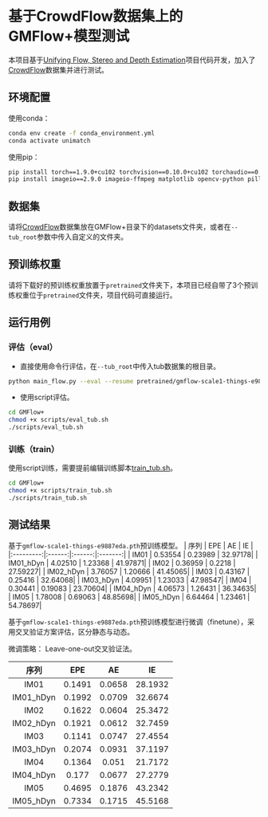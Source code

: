 # 基于CrowdFlow数据集上的GMFlow+模型测试
本项目基于[Unifying Flow, Stereo and Depth Estimation](https://github.com/autonomousvision/unimatch)项目代码开发，加入了[CrowdFlow](https://github.com/tsenst/CrowdFlow)数据集并进行测试。

## 环境配置
使用conda：
```sh
conda env create -f conda_environment.yml
conda activate unimatch
```
使用pip：
```sh
pip install torch==1.9.0+cu102 torchvision==0.10.0+cu102 torchaudio==0.9.0 -f https://download.pytorch.org/whl/torch_stable.html
pip install imageio==2.9.0 imageio-ffmpeg matplotlib opencv-python pillow scikit-image scipy tensorboard==2.9.1 setuptools==59.5.0
```

## 数据集
请将[CrowdFlow](https://github.com/tsenst/CrowdFlow)数据集放在GMFlow+目录下的datasets文件夹，或者在`--tub_root`参数中传入自定义的文件夹。

## 预训练权重
请将下载好的预训练权重放置于`pretrained`文件夹下，本项目已经自带了3个预训练权重位于`pretrained`文件夹，项目代码可直接运行。

## 运行用例
### 评估（eval）
- 直接使用命令行评估，在`--tub_root`中传入tub数据集的根目录。
```sh
python main_flow.py --eval --resume pretrained/gmflow-scale1-things-e9887eda.pth --val_dataset tub --with_speed_metric --tub_root datasets/TUBCrowdFlow --tub_IM 1
```
- 使用script评估。
```sh
cd GMFlow+
chmod +x scripts/eval_tub.sh
./scripts/eval_tub.sh
```

### 训练（train）
使用script训练，需要提前编辑训练脚本[train_tub.sh](scripts/train_tub.sh)。
```sh
cd GMFlow+
chmod +x scripts/train_tub.sh
./scripts/train_tub.sh
```

## 测试结果
基于`gmflow-scale1-things-e9887eda.pth`预训练模型。
|    序列     |  EPE   |   AE   |   IE    |
|:---------:|:------:|:------:|:-------:|
| IM01 | 0.53554 | 0.23989 | 32.97178|
| IM01_hDyn | 4.02510 | 1.23368 | 41.97871|
| IM02 | 0.36959 | 0.2218 | 27.59227|
| IM02_hDyn | 3.76057 | 1.20666 | 41.45065|
| IM03 | 0.43167 | 0.25416 | 32.64068|
| IM03_hDyn | 4.09951 | 1.23033 | 47.98547|
| IM04 | 0.30441 | 0.19083 | 23.70604|
| IM04_hDyn | 4.06573 | 1.26431 | 36.34635|
| IM05 | 1.78008 | 0.69063 | 48.85698|
| IM05_hDyn | 6.64464 | 1.23461 | 54.78697|

基于`gmflow-scale1-things-e9887eda.pth`预训练模型进行微调（finetune），采用交叉验证方案评估，区分静态与动态。

微调策略：
Leave-one-out交叉验证法。

|    序列     |  EPE   |   AE   |   IE    |
|:---------:|:------:|:------:|:-------:|
| IM01 | 0.1491 | 0.0658 | 28.1932 |
| IM01_hDyn | 0.1992 | 0.0709 | 32.6674 |
| IM02 | 0.1622 | 0.0604 | 25.3472 |
| IM02_hDyn | 0.1921 | 0.0612 | 32.7459 |
| IM03 | 0.1141 | 0.0747 | 27.4554 |
| IM03_hDyn | 0.2074 | 0.0931 | 37.1197 |
| IM04 | 0.1364 | 0.051 | 21.7172 |
| IM04_hDyn | 0.177 | 0.0677 | 27.2779 |
| IM05 | 0.4695 | 0.1876 | 43.2342 |
| IM05_hDyn | 0.7334 | 0.1715 | 45.5168 |
